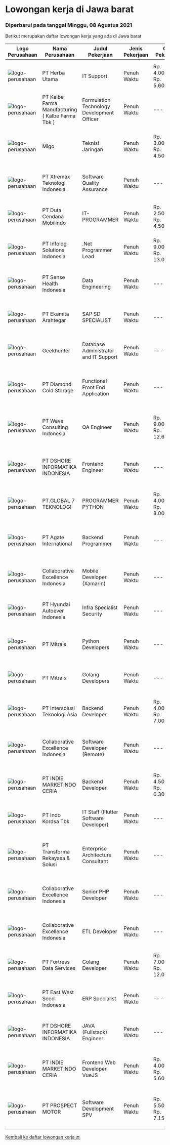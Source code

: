 
  # Lowongan kerja di Jawa barat

  ### Diperbarui pada tanggal Minggu, 08 Agustus 2021

  Berikut merupakan daftar lowongan kerja yang ada di Jawa barat

  |Logo Perusahaan | Nama Perusahaan | Judul Pekerjaan | Jenis Pekerjaan | Gaji Pekerjaan | Lokasi | Deskripsi | Tanggal diunggah | Pranala |
  | -------------- | --------------- | --------------- | --------- | --------- | -------------- | ------- | ----------- | ----------- |
  |![logo-perusahaan](https://us.123rf.com/450wm/pavelstasevich/pavelstasevich1811/pavelstasevich181101027/112815900-stock-vector-no-image-available-icon-flat-vector.jpg?ver=6)|PT Herba Utama|IT Support|Penuh Waktu|Rp. 4.000.000-Rp. 5.600.000|Bekasi|PT. Herba Utama adalah industri yang bergerak dalam bidang farmasi, pangan, obat tradisional, PKRT dan alat kesehatan saat ini membuka kesempatan...|Sabtu, 07 Agustus 2021|https://www.jobstreet.co.id/id/job/it-support-3595836?token=0~9291186b-b83b-4e6c-9bdf-1adcd2de8f7e&sectionRank=1&jobId=jobstreet-id-job-3595836|
|![logo-perusahaan](https://image-service-cdn.seek.com.au/9edfa22a7fa47970236f78bd19aacfe8d0f21e37/ee4dce1061f3f616224767ad58cb2fc751b8d2dc)|PT Kalbe Farma Manufacturing ( Kalbe Farma Tbk )|Formulation Technology Development Officer|Penuh Waktu|---|Bekasi|Are you the one that we are looking for? Qualification: Fresh graduates Apothecary are welcome to apply Must possess at least Bachelor's Degree in...|Jumat, 06 Agustus 2021|https://www.jobstreet.co.id/id/job/formulation-technology-development-officer-3594923?token=0~9291186b-b83b-4e6c-9bdf-1adcd2de8f7e&sectionRank=2&jobId=jobstreet-id-job-3594923|
|![logo-perusahaan](https://image-service-cdn.seek.com.au/11e771e5f383d6a047258ef40f1d9b8ae20fb167/ee4dce1061f3f616224767ad58cb2fc751b8d2dc)|Migo|Teknisi Jaringan|Penuh Waktu|Rp. 3.000.000-Rp. 4.500.000|Cirebon|Gambaran Pekerjaan Tim Operations Migo memiliki misi untuk menghadirkan Migo Download Station (MDS) yang berkualitas dan menyiapkannya hingga dapat...|Jumat, 06 Agustus 2021|https://www.jobstreet.co.id/id/job/teknisi-jaringan-11211133/origin/ph?token=0~9291186b-b83b-4e6c-9bdf-1adcd2de8f7e&sectionRank=3&jobId=jobstreet-ph-job-11211133|
|![logo-perusahaan](https://image-service-cdn.seek.com.au/ce74a79d8ea261e54cdae65dc8035221535675cf/ee4dce1061f3f616224767ad58cb2fc751b8d2dc)|PT Xtremax Teknologi Indonesia|Software Quality Assurance|Penuh Waktu|---|Bandung|As a Quality Assurance professional, you are tasked with the mission of validating the work that was done by your team. You are responsible for...|Jumat, 06 Agustus 2021|https://www.jobstreet.co.id/id/job/software-quality-assurance-3594917?token=0~9291186b-b83b-4e6c-9bdf-1adcd2de8f7e&sectionRank=4&jobId=jobstreet-id-job-3594917|
|![logo-perusahaan](https://image-service-cdn.seek.com.au/0fba6e86b305228ff086712a29bedbf2bd6aaf91/ee4dce1061f3f616224767ad58cb2fc751b8d2dc)|PT Duta Cendana Mobilindo|IT-PROGRAMMER|Penuh Waktu|Rp. 2.500.000-Rp. 4.500.000|Jawa Barat|Pendidikan Minimal S1 Teknik Informatika (Perangkat Lunak) Pengalaman Minimal 1 tahun/ Freshgraduate are welcome Wajib memiliki keahlian : PHP,...|Sabtu, 07 Agustus 2021|https://www.jobstreet.co.id/id/job/it-programmer-3588774?token=0~9291186b-b83b-4e6c-9bdf-1adcd2de8f7e&sectionRank=5&jobId=jobstreet-id-job-3588774|
|![logo-perusahaan](https://image-service-cdn.seek.com.au/1d21ca4daf4f72fb4e90608460a8bf4a720d1b14/ee4dce1061f3f616224767ad58cb2fc751b8d2dc)|PT Infolog Solutions Indonesia|.Net Programmer Lead|Penuh Waktu|Rp. 9.000.000-Rp. 13.000.000|Jakarta Barat|About Us: Infolog is a Singapore Software &amp; Consultancy Company focuses in Warehouse Management System &amp; Transport System as well Warehouse...|Sabtu, 07 Agustus 2021|https://www.jobstreet.co.id/id/job/net-programmer-lead-3584417?token=0~9291186b-b83b-4e6c-9bdf-1adcd2de8f7e&sectionRank=6&jobId=jobstreet-id-job-3584417|
|![logo-perusahaan](https://image-service-cdn.seek.com.au/ffcff6f4c075b6e8e1e5304a906f8f47cd7259c6/ee4dce1061f3f616224767ad58cb2fc751b8d2dc)|PT Sense Health Indonesia|Data Engineering|Penuh Waktu|---|Bandung|We are looking for data engineering to help achieve our ambitions with data engineering and analysis. You get to be part of a passionate international...|Sabtu, 07 Agustus 2021|https://www.jobstreet.co.id/id/job/data-engineering-3588465?token=0~9291186b-b83b-4e6c-9bdf-1adcd2de8f7e&sectionRank=7&jobId=jobstreet-id-job-3588465|
|![logo-perusahaan](https://image-service-cdn.seek.com.au/2d08a11a433d90f4eb0448b568bbe86ccbb06554/ee4dce1061f3f616224767ad58cb2fc751b8d2dc)|PT Ekamita Arahtegar|SAP SD SPECIALIST|Penuh Waktu|---|Bekasi|Job Descriptions: Facilitate the implementation, roll-outs and support of SAP SD Perform detailed analysis of complex business process requirements...|Sabtu, 07 Agustus 2021|https://www.jobstreet.co.id/id/job/sap-sd-specialist-3584437?token=0~9291186b-b83b-4e6c-9bdf-1adcd2de8f7e&sectionRank=8&jobId=jobstreet-id-job-3584437|
|![logo-perusahaan](https://image-service-cdn.seek.com.au/9b1ac08312d45d7e6f0965d6cfa215d52017a644/ee4dce1061f3f616224767ad58cb2fc751b8d2dc)|Geekhunter|Database Administrator and IT Support|Penuh Waktu|---|Jakarta Raya|Job Description: Maintaining and administering database systems and integrate old systems data with the new system System monitoring and improving...|Kamis, 05 Agustus 2021|https://www.jobstreet.co.id/id/job/database-administrator-and-it-support-3594206?token=0~9291186b-b83b-4e6c-9bdf-1adcd2de8f7e&sectionRank=9&jobId=jobstreet-id-job-3594206|
|![logo-perusahaan](https://image-service-cdn.seek.com.au/6d56383b0316bf97f26e28d2c030d8c39fd1c836/ee4dce1061f3f616224767ad58cb2fc751b8d2dc)|PT Diamond Cold Storage|Functional Front End Application|Penuh Waktu|---|Bekasi|Responsibilities : Documenting business case, terms of references and project specification system Define and prepare document project or product...|Jumat, 06 Agustus 2021|https://www.jobstreet.co.id/id/job/functional-front-end-application-3582507?token=0~9291186b-b83b-4e6c-9bdf-1adcd2de8f7e&sectionRank=10&jobId=jobstreet-id-job-3582507|
|![logo-perusahaan](https://image-service-cdn.seek.com.au/d2e13c1755cfcfdfcb7b7635f1ecbc768f39f325/ee4dce1061f3f616224767ad58cb2fc751b8d2dc)|PT Wave Consulting Indonesia|QA Engineer|Penuh Waktu|Rp. 9.000.000-Rp. 12.600.000|Jakarta Barat|Job Highlights Young and energetic team, with attractive package Employee's Growth Flexible Working Place Allow WFH Provide Medical, BPJS TK, Tax PPh...|Jumat, 06 Agustus 2021|https://www.jobstreet.co.id/id/job/qa-engineer-3595209?token=0~9291186b-b83b-4e6c-9bdf-1adcd2de8f7e&sectionRank=11&jobId=jobstreet-id-job-3595209|
|![logo-perusahaan](https://image-service-cdn.seek.com.au/6b95515431b729e2bc21d44b94140b9a30c3c606/ee4dce1061f3f616224767ad58cb2fc751b8d2dc)|PT DSHORE INFORMATIKA INDONESIA|Frontend Engineer|Penuh Waktu|---|Bandung|We are looking for a great JavaScript developer who is proficient with React.js. Your primary focus will be on developing user interface components...|Sabtu, 07 Agustus 2021|https://www.jobstreet.co.id/id/job/frontend-engineer-3588827?token=0~9291186b-b83b-4e6c-9bdf-1adcd2de8f7e&sectionRank=12&jobId=jobstreet-id-job-3588827|
|![logo-perusahaan](https://image-service-cdn.seek.com.au/dec83ab05bb65add349834a1f04c1733fc8f3171/ee4dce1061f3f616224767ad58cb2fc751b8d2dc)|PT.GLOBAL 7 TEKNOLOGI|PROGRAMMER PYTHON|Penuh Waktu|Rp. 4.000.000-Rp. 8.000.000|Depok|Persyaratan Jujur Pekerja Keras Bisa bekerja dalam team Bisa bekerja dengan tenggat waktu Memiliki kemampuan membuat service aplikasi dengan python...|Jumat, 06 Agustus 2021|https://www.jobstreet.co.id/id/job/programmer-python-3582470?token=0~9291186b-b83b-4e6c-9bdf-1adcd2de8f7e&sectionRank=13&jobId=jobstreet-id-job-3582470|
|![logo-perusahaan](https://image-service-cdn.seek.com.au/b344c8e9daef8e31a822aeead4ce3b24a02e7bfd/ee4dce1061f3f616224767ad58cb2fc751b8d2dc)|PT Agate International|Backend Programmer|Penuh Waktu|---|Bandung|RESPONSIBILITIES   Develop a backend services as part of gamification process (learning, advertising, on-ground activity, etc)  Design and implement...|Jumat, 06 Agustus 2021|https://www.jobstreet.co.id/id/job/backend-programmer-3583370?token=0~9291186b-b83b-4e6c-9bdf-1adcd2de8f7e&sectionRank=14&jobId=jobstreet-id-job-3583370|
|![logo-perusahaan](https://image-service-cdn.seek.com.au/7145b1ba6bc0dbd678e2bf86d776dd2b1b9b81f6/ee4dce1061f3f616224767ad58cb2fc751b8d2dc)|Collaborative Excellence Indonesia|Mobile Developer (Xamarin)|Penuh Waktu|---|Jakarta Raya|Responsibilities: Capable of understanding and delivering development according to plan Understanding software development lifecycle, solution,...|Sabtu, 07 Agustus 2021|https://www.jobstreet.co.id/id/job/mobile-developer-xamarin-3587938?token=0~9291186b-b83b-4e6c-9bdf-1adcd2de8f7e&sectionRank=15&jobId=jobstreet-id-job-3587938|
|![logo-perusahaan](https://image-service-cdn.seek.com.au/6b27c1b5e1627dbb544ef316ebb60f2e612d82bc/ee4dce1061f3f616224767ad58cb2fc751b8d2dc)|PT Hyundai Autoever Indonesia|Infra Specialist Security|Penuh Waktu|---|Bekasi|PURPOSE of POSITIONParticipate and manage in all aspects of information and network security including intrusion detection, incident response,...|Jumat, 06 Agustus 2021|https://www.jobstreet.co.id/id/job/infra-specialist-security-3586991?token=0~9291186b-b83b-4e6c-9bdf-1adcd2de8f7e&sectionRank=16&jobId=jobstreet-id-job-3586991|
|![logo-perusahaan](https://image-service-cdn.seek.com.au/969b0c47f133a1e0155056a5d964c63953dd6304/ee4dce1061f3f616224767ad58cb2fc751b8d2dc)|PT Mitrais|Python Developers|Penuh Waktu|---|Jakarta Raya|Build your Career with Mitrais !  We're looking for experienced Python Developers to be part of our team. What will you be doing?  Liasing with...|Jumat, 06 Agustus 2021|https://www.jobstreet.co.id/id/job/python-developers-3582489?token=0~9291186b-b83b-4e6c-9bdf-1adcd2de8f7e&sectionRank=17&jobId=jobstreet-id-job-3582489|
|![logo-perusahaan](https://image-service-cdn.seek.com.au/969b0c47f133a1e0155056a5d964c63953dd6304/ee4dce1061f3f616224767ad58cb2fc751b8d2dc)|PT Mitrais|Golang Developers|Penuh Waktu|---|Bali|Build your Career with Mitrais!We're looking for experienced Golang Developers to be part of our team. What will you be doing? Liaising with...|Jumat, 06 Agustus 2021|https://www.jobstreet.co.id/id/job/golang-developers-3587780?token=0~9291186b-b83b-4e6c-9bdf-1adcd2de8f7e&sectionRank=18&jobId=jobstreet-id-job-3587780|
|![logo-perusahaan](https://image-service-cdn.seek.com.au/f715d3e393651de2fe5a9214d72612dd30f629b2/ee4dce1061f3f616224767ad58cb2fc751b8d2dc)|PT Intersolusi Teknologi Asia|Backend Developer|Penuh Waktu|Rp. 4.000.000-Rp. 7.000.000|Jakarta Raya|Responsibilities:Your duties will include (but will not be limited to): Performing or directing website updates. Developing, maintaining and...|Sabtu, 07 Agustus 2021|https://www.jobstreet.co.id/id/job/backend-developer-3584205?token=0~9291186b-b83b-4e6c-9bdf-1adcd2de8f7e&sectionRank=19&jobId=jobstreet-id-job-3584205|
|![logo-perusahaan](https://image-service-cdn.seek.com.au/7145b1ba6bc0dbd678e2bf86d776dd2b1b9b81f6/ee4dce1061f3f616224767ad58cb2fc751b8d2dc)|Collaborative Excellence Indonesia|Software Developer (Remote)|Penuh Waktu|---|Jawa Timur|Responsibilities: Work with Product Management and Products Engineering teams to design, develop, maintain and enhance web-based and mobile-based...|Sabtu, 07 Agustus 2021|https://www.jobstreet.co.id/id/job/software-developer-remote-3587937?token=0~9291186b-b83b-4e6c-9bdf-1adcd2de8f7e&sectionRank=20&jobId=jobstreet-id-job-3587937|
|![logo-perusahaan](https://image-service-cdn.seek.com.au/619c1a1a6728cb3db0dba55922c26422e0e0f009/ee4dce1061f3f616224767ad58cb2fc751b8d2dc)|PT INDIE MARKETINDO CERIA|Backend Developer|Penuh Waktu|Rp. 4.500.000-Rp. 6.300.000|Bandung|Isi juga form rekrutmen di : https://s.id/indie-recruitment kandidat maksimal 35 tahun disiplin, bertanggung jawab dan terbiasa bekerja dalam tim...|Sabtu, 07 Agustus 2021|https://www.jobstreet.co.id/id/job/backend-developer-3588343?token=0~9291186b-b83b-4e6c-9bdf-1adcd2de8f7e&sectionRank=21&jobId=jobstreet-id-job-3588343|
|![logo-perusahaan](https://image-service-cdn.seek.com.au/2edb1a76a77d108802f818569091386caf294b49/ee4dce1061f3f616224767ad58cb2fc751b8d2dc)|PT Indo Kordsa Tbk|IT Staff (Flutter Software Developer)|Penuh Waktu|---|Citeureup|Job Description Administer &amp; maintain Indo Kordsa Website &amp; all related Mobile &amp; Web services of the Company Analyzing users’...|Jumat, 06 Agustus 2021|https://www.jobstreet.co.id/id/job/it-staff-flutter-software-developer-3595175?token=0~9291186b-b83b-4e6c-9bdf-1adcd2de8f7e&sectionRank=22&jobId=jobstreet-id-job-3595175|
|![logo-perusahaan](https://image-service-cdn.seek.com.au/8ac4f6816c96d0d4b07ccd8973c6b820fc6c70e4/ee4dce1061f3f616224767ad58cb2fc751b8d2dc)|PT Transforma Rekayasa & Solusi|Enterprise Architecture Consultant|Penuh Waktu|---|Jakarta Raya|TRANSFORMA merupakan perusahaan konsultasi IT khususnya terkait dengan bidang Digital Transformation, Enterprise Architecture, IT GRC (Governance,...|Kamis, 05 Agustus 2021|https://www.jobstreet.co.id/id/job/enterprise-architecture-consultant-3581567?token=0~9291186b-b83b-4e6c-9bdf-1adcd2de8f7e&sectionRank=23&jobId=jobstreet-id-job-3581567|
|![logo-perusahaan](https://image-service-cdn.seek.com.au/7145b1ba6bc0dbd678e2bf86d776dd2b1b9b81f6/ee4dce1061f3f616224767ad58cb2fc751b8d2dc)|Collaborative Excellence Indonesia|Senior PHP Developer|Penuh Waktu|---|Jawa Timur|Responsibilities: Work with Business/Product Owners/product development team/Project Manager to design, develop, maintain and enhance web-based &amp;...|Sabtu, 07 Agustus 2021|https://www.jobstreet.co.id/id/job/senior-php-developer-3588892?token=0~9291186b-b83b-4e6c-9bdf-1adcd2de8f7e&sectionRank=24&jobId=jobstreet-id-job-3588892|
|![logo-perusahaan](https://image-service-cdn.seek.com.au/7145b1ba6bc0dbd678e2bf86d776dd2b1b9b81f6/ee4dce1061f3f616224767ad58cb2fc751b8d2dc)|Collaborative Excellence Indonesia|ETL Developer|Penuh Waktu|---|Bali|Job Description Developing database objects and creates and automate ETL processes Develop and execute database queries and conduct analysis Provides...|Sabtu, 07 Agustus 2021|https://www.jobstreet.co.id/id/job/etl-developer-3587939?token=0~9291186b-b83b-4e6c-9bdf-1adcd2de8f7e&sectionRank=25&jobId=jobstreet-id-job-3587939|
|![logo-perusahaan](https://image-service-cdn.seek.com.au/00c62ed60092471e814a3121b044836d75a09ccc/ee4dce1061f3f616224767ad58cb2fc751b8d2dc)|PT Fortress Data Services|Golang Developer|Penuh Waktu|Rp. 7.000.000-Rp. 12.000.000|Surabaya|Golang Developer Job Description·        Write Code in Golang language to develop backend services·        Conduct function’s unit...|Sabtu, 07 Agustus 2021|https://www.jobstreet.co.id/id/job/golang-developer-3583540?token=0~9291186b-b83b-4e6c-9bdf-1adcd2de8f7e&sectionRank=26&jobId=jobstreet-id-job-3583540|
|![logo-perusahaan](https://image-service-cdn.seek.com.au/b97a6d04cffe122e4c50a012e2fa2262762e588a/ee4dce1061f3f616224767ad58cb2fc751b8d2dc)|PT East West Seed Indonesia|ERP Specialist|Penuh Waktu|---|Purwakarta|Requirements: Bachelor’s degree in Computer Science, Computer Engineering, or relevant field. Minimum of 5 years’ experience in a similar role. Strong...|Jumat, 06 Agustus 2021|https://www.jobstreet.co.id/id/job/erp-specialist-3586897?token=0~9291186b-b83b-4e6c-9bdf-1adcd2de8f7e&sectionRank=27&jobId=jobstreet-id-job-3586897|
|![logo-perusahaan](https://image-service-cdn.seek.com.au/6b95515431b729e2bc21d44b94140b9a30c3c606/ee4dce1061f3f616224767ad58cb2fc751b8d2dc)|PT DSHORE INFORMATIKA INDONESIA|JAVA (Fullstack) Engineer|Penuh Waktu|---|Bandung|When building software, you go through many stages. From initial requirements to product launch, it’s integral to ensure that everything works...|Sabtu, 07 Agustus 2021|https://www.jobstreet.co.id/id/job/java-fullstack-engineer-3588848?token=0~9291186b-b83b-4e6c-9bdf-1adcd2de8f7e&sectionRank=28&jobId=jobstreet-id-job-3588848|
|![logo-perusahaan](https://image-service-cdn.seek.com.au/d8a6b78028bf7d0b81057f5177158ecb3d0b0e27/ee4dce1061f3f616224767ad58cb2fc751b8d2dc)|PT INDIE MARKETINDO CERIA|Frontend Web Developer VueJS|Penuh Waktu|Rp. 4.000.000-Rp. 5.600.000|Bandung|Kandidat harus memiliki setidaknya SMA, Diploma, Gelar Sarjana di bidang apapun. Setidaknya memiliki 2 tahun pengalaman sebagai front end developer...|Sabtu, 07 Agustus 2021|https://www.jobstreet.co.id/id/job/frontend-web-developer-vuejs-3588337?token=0~9291186b-b83b-4e6c-9bdf-1adcd2de8f7e&sectionRank=29&jobId=jobstreet-id-job-3588337|
|![logo-perusahaan](https://image-service-cdn.seek.com.au/904fdf047637a32722a09f0099cc0e906ab35f75/ee4dce1061f3f616224767ad58cb2fc751b8d2dc)|PT PROSPECT MOTOR|Software Development SPV|Penuh Waktu|Rp. 5.500.000-Rp. 7.150.000|Cikarang|Mengupdate fitur di code dan menemukan masalah dan cara mengatasinya Menganalisa dan mengubah sebuah hasil diskusi dengan logika program Memperhatikan...|Kamis, 05 Agustus 2021|https://www.jobstreet.co.id/id/job/software-development-spv-3594045?token=0~9291186b-b83b-4e6c-9bdf-1adcd2de8f7e&sectionRank=30&jobId=jobstreet-id-job-3594045|


  [Kembali ke daftar lowongan kerja 🔙](../README.md#daftar-lowongan-kerja)
  